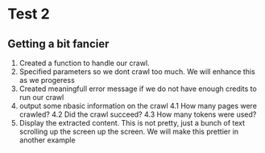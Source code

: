 # Test 2

## Getting a bit fancier
 1. Created a function to handle our crawl. 
 2. Specified parameters so we dont crawl too much. We will enhance this as we progeress
 3. Created meaningfull error message if we do not have enough credits to run our crawl
 4. output some nbasic information on the crawl
    4.1 How many pages were crawled?
    4.2 Did the crawl succeed?
    4.3 How many tokens were used?
5. Display the extracted content. This is not pretty, just
   a bunch of text scrolling up the screen up the screen.
   We will make this prettier in another example
    